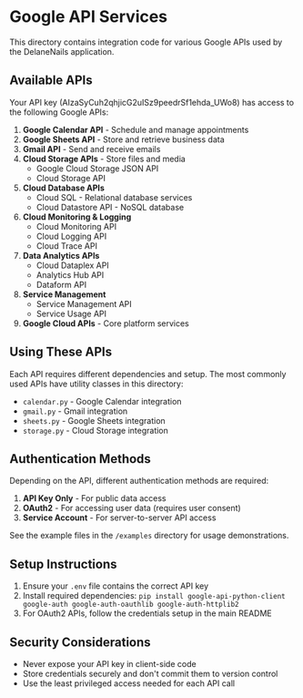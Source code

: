 # Google API Services

This directory contains integration code for various Google APIs used by the DelaneNails application.

## Available APIs

Your API key (AIzaSyCuh2qhjicG2uISz9peedrSf1ehda_UWo8) has access to the following Google APIs:

1. **Google Calendar API** - Schedule and manage appointments
2. **Google Sheets API** - Store and retrieve business data
3. **Gmail API** - Send and receive emails
4. **Cloud Storage APIs** - Store files and media
   - Google Cloud Storage JSON API
   - Cloud Storage API
5. **Cloud Database APIs**
   - Cloud SQL - Relational database services
   - Cloud Datastore API - NoSQL database
6. **Cloud Monitoring & Logging**
   - Cloud Monitoring API
   - Cloud Logging API
   - Cloud Trace API
7. **Data Analytics APIs**
   - Cloud Dataplex API
   - Analytics Hub API
   - Dataform API
8. **Service Management**
   - Service Management API
   - Service Usage API
9. **Google Cloud APIs** - Core platform services

## Using These APIs

Each API requires different dependencies and setup. The most commonly used APIs have utility classes in this directory:

- `calendar.py` - Google Calendar integration
- `gmail.py` - Gmail integration 
- `sheets.py` - Google Sheets integration
- `storage.py` - Cloud Storage integration

## Authentication Methods

Depending on the API, different authentication methods are required:

1. **API Key Only** - For public data access
2. **OAuth2** - For accessing user data (requires user consent)
3. **Service Account** - For server-to-server API access

See the example files in the `/examples` directory for usage demonstrations.

## Setup Instructions

1. Ensure your `.env` file contains the correct API key
2. Install required dependencies: `pip install google-api-python-client google-auth google-auth-oauthlib google-auth-httplib2`
3. For OAuth2 APIs, follow the credentials setup in the main README

## Security Considerations

- Never expose your API key in client-side code
- Store credentials securely and don't commit them to version control
- Use the least privileged access needed for each API call
